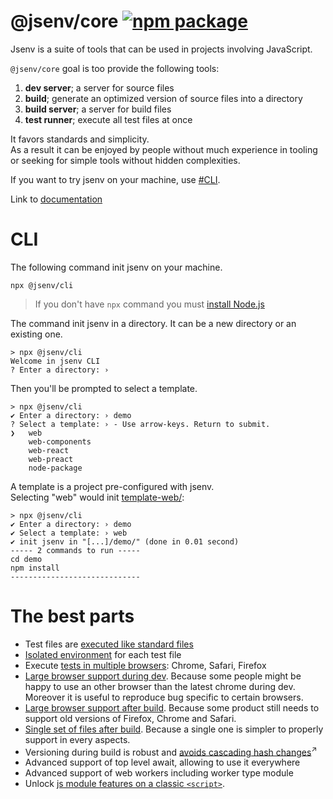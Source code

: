 # @jsenv/core [![npm package](https://img.shields.io/npm/v/@jsenv/core.svg?logo=npm&label=package)](https://www.npmjs.com/package/@jsenv/core)

Jsenv is a suite of tools that can be used in projects involving JavaScript.

`@jsenv/core` goal is too provide the following tools:

1. **dev server**; a server for source files
2. **build**; generate an optimized version of source files into a directory
3. **build server**; a server for build files
4. **test runner**; execute all test files at once

It favors standards and simplicity.  
As a result it can be enjoyed by people without much experience in tooling or seeking for simple tools without hidden complexities.

If you want to try jsenv on your machine, use [#CLI](#cli).

Link to [documentation](./docs/users/users.md)

# CLI

The following command init jsenv on your machine.

```console
npx @jsenv/cli
```

> If you don't have `npx` command you must [install Node.js](https://nodejs.org/en/download/package-manager)

The command init jsenv in a directory. It can be a new directory or an existing one.

```console
> npx @jsenv/cli
Welcome in jsenv CLI
? Enter a directory: ›
```

Then you'll be prompted to select a template.

```console
> npx @jsenv/cli
✔ Enter a directory: › demo
? Select a template: › - Use arrow-keys. Return to submit.
❯   web
    web-components
    web-react
    web-preact
    node-package
```

A template is a project pre-configured with jsenv.  
Selecting "web" would init [template-web/](./packages/related/cli/template-web/):

```console
> npx @jsenv/cli
✔ Enter a directory: › demo
✔ Select a template: › web
✔ init jsenv in "[...]/demo/" (done in 0.01 second)
----- 2 commands to run -----
cd demo
npm install
-----------------------------
```

<!-- For example in order to start a dev server you would rather do `npm run dev` that would be declared in [package.json#scripts.dev](./packages/related/create-jsenv/demo-web/package.json#L8) to execute [scripts/dev.mjs](./packages/related/create-jsenv/demo-web/scripts/dev.mjs). -->

# The best parts

- Test files are [executed like standard files](./docs/users/d_test/d_test.md#14-executing-a-single-test)
- [Isolated environment](./docs/users/d_test/d_test.md#33-isolated-environment) for each test file
- Execute [tests in multiple browsers](./docs/users/d_test/d_test.md#32-execute-on-more-browsers>): Chrome, Safari, Firefox
- [Large browser support during dev](./docs/users/b_dev/b_dev.md#21-browser-support>). Because some people might be happy to use an other browser than the latest chrome during dev. Moreover it is useful to reproduce bug specific to certain browsers.
- [Large browser support after build](./docs/users/c_build/c_build.md#211-maximal-browser-support). Because some product still needs to support old versions of Firefox, Chrome and Safari.
- [Single set of files after build](./docs/users/c_build/c_build.md#212-same-build-for-all-browsers). Because a single one is simpler to properly support in every aspects.
- Versioning during build is robust and <a href="https://bundlers.tooling.report/hashing/avoid-cascade/" target="_blank">avoids cascading hash changes</a><sup>↗</sup>
- Advanced support of top level await, allowing to use it everywhere
- Advanced support of web workers including worker type module
- Unlock [js module features on a classic `<script>`](./docs/users/g_plugins/g_plugins.md#22-asjsclassic>).

<!--
The following commands can be used to skip the prompt

| Command                                     |
| ------------------------------------------- |
| `npm create jsenv@latest -- --web`          |
| `npm create jsenv@latest -- --web-preact`   |
| `npm create jsenv@latest -- --web-react`    |
| `npm create jsenv@latest -- --node-package` |
-->

<!-- # Installation

```console
npm install --save-dev @jsenv/core
```

_@jsenv/core_ is tested on Mac, Windows, Linux with Node.js 20.
Other operating systems and Node.js versions are not tested. -->
